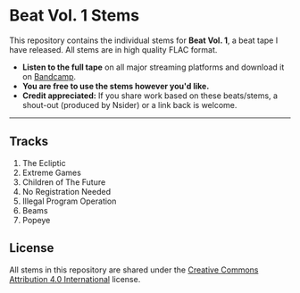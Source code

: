 # Beat Vol. 1 Stems

This repository contains the individual stems for **Beat Vol. 1**, a beat tape I have released. All stems are in high quality FLAC format. 

- **Listen to the full tape** on all major streaming platforms and download it on [Bandcamp](
https://nsider.bandcamp.com/album/beat-tape-vol-1).
- **You are free to use the stems however you'd like.**
- **Credit appreciated:** If you share work based on these beats/stems, a shout-out (produced by Nsider) or a link back is welcome.

---

## Tracks

1. The Ecliptic
2. Extreme Games
3. Children of The Future
4. No Registration Needed
5. Illegal Program Operation
6. Beams
7. Popeye

## License

All stems in this repository are shared under the
[Creative Commons Attribution 4.0 International](LICENSE) license.
